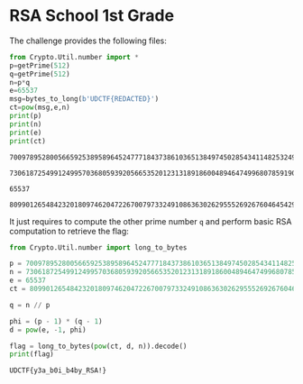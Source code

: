 # RSA School 1st Grade 

The challenge provides the following files:

```python
from Crypto.Util.number import *
p=getPrime(512)
q=getPrime(512)
n=p*q
e=65537
msg=bytes_to_long(b'UDCTF{REDACTED}')
ct=pow(msg,e,n)
print(p)
print(n)
print(e)
print(ct)
```

    7009789528005665925389589645247771843738610365138497450285434114825324963561464592190523618045678504210355855286077875965585945664408796837853566415684077
    
    73061872549912499570368059392056653520123131891860048946474996807859190776947568485365189613739847632132597352816568237525325622321891749472819811314630053648031678826291232292672975634200777457699671848298242827252269004463672931479153540235625891818449660268924228002522141737330313259535617652381070426543
    
    65537
    
    8099012654842320180974620472267007973324910863630262955526926760464542904631823196320598910081443799605804614201671967967929893760527002416689993003801924422327762868245291561376910828637706061326005113536536357969201659290874169593264337355365186414719656091960977568710047843815328537885731546232759484717


It just requires to compute the other prime number `q` and perform basic RSA computation to retrieve the flag:

```python
from Crypto.Util.number import long_to_bytes

p = 7009789528005665925389589645247771843738610365138497450285434114825324963561464592190523618045678504210355855286077875965585945664408796837853566415684077
n = 73061872549912499570368059392056653520123131891860048946474996807859190776947568485365189613739847632132597352816568237525325622321891749472819811314630053648031678826291232292672975634200777457699671848298242827252269004463672931479153540235625891818449660268924228002522141737330313259535617652381070426543
e = 65537
ct = 8099012654842320180974620472267007973324910863630262955526926760464542904631823196320598910081443799605804614201671967967929893760527002416689993003801924422327762868245291561376910828637706061326005113536536357969201659290874169593264337355365186414719656091960977568710047843815328537885731546232759484717

q = n // p

phi = (p - 1) * (q - 1)
d = pow(e, -1, phi)

flag = long_to_bytes(pow(ct, d, n)).decode()
print(flag)
```

    UDCTF{y3a_b0i_b4by_RSA!}